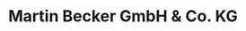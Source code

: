 ---
title: "Martin Becker GmbH & Co. KG"
url: /altenkirchen/martin-becker-gmbh-und-co-kg/
shop: Tickets
---